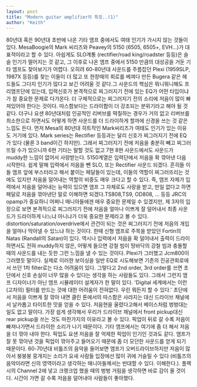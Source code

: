 ```yaml
---
layout: post
title: "Modern guitar amplifier의 특징..(1)"
author: "Keith"
---
```


80년대 혹은 90년대 초반에 나온 기타 앰프 중에서도 여태 인기가 가시지 않는 것들이 있다. MesaBoogie의 Mark 씨리즈와 Peavey의 5150 (6505, 6505+, EVH...)가 대표적이라고 할 수 있다. 아쉽게도 SLO계통 (rectifier/road king/roadster 등등)은 슬슬 인기가 떨어지는 것 같고, 그 이후로 나온 앰프 중에서 5150 만큼의 대성공을 거둔 기타 앰프도 찾아보기가 어렵다. 오히려 60-80년대 사운드를 주름잡던 Plexi (1959SLP, 1987X 등등)를 찾는 이들이 더 많고 또 한창때의 회로를 베껴다 만든 Bugera 같은 헤드들도 그다지 인기가 많다고 보긴 어려울 것 같다.그 사운드의 핵심은 뭐니뭐니해도 프리앰프단에 있는데, 입력신호가 본격적으로 찌그러지기 전에 있는 EQ가 어떤 타입이냐가 참 중요한 문제로 다가온다. 더 구체적으로는 찌그러지기 전의 소리에 저음이 많이 빠져있어야 한다는 것이다. 따스함보다는 드라이함이 더 강조되는 분위기라고 해야 될 것 같다. 더구나 요샌 80년대처럼 인공적인 리버브를 떡칠하는 경우가 거의 없고 리버브를 최소한으로 하면서도 어떻게 하면 사운드를 더 드라이하게 할까에 신경을 쓰는 것 같은 느낌도 든다. 먼저 Mesa의 80년대 히트작인 Mark씨리즈가 여태도 인기가 있는 이유도 거기에 있다. Mark series는 Rectifier 등등과는 달리 신호가 찌그러지기 전에 EQ가 있다 (물론 3 band이긴 하지만). 그래서 찌그러지기 전에 저음을 충분히 빼고 찌그러뜨릴 수가 있으니까 6현 기타는 말할 것도 없고 7현 8현 사운드에서도 사운드가 muddy한 느낌이 없어서 사랑받는다. 5150계열은 입력단에서 저음을 확 깎아낸 다음 시작한다. 쉽게 말해 입력에서 저음을 뺀 SLO, 또는 Rectifier 사운드 되겠다. 흔히들 이들 앰프 앞에 부스터라고 해서 붙이는 페달들이 있는데, 이들의 역할이 찌그러뜨리는 것에도 있지만 저음을 덜어내는 역할의 비중도 매우 크다고 할 수 있다. 즉, 앰프 자체가 입력에서 저음을 덜어내는 능력이 있으면 앰프 그 자체로도 사랑을 받고, 만일 없다고 하면 페달로 저음을 깎아낸단 말로 이해하면 되겠다.TS808,TS9, OD808, ... 등등 JRC의 opamp가 중요하니 어쩌니 매니아들에겐 매우 중요한 문제일 수 있겠지만, 제 3자의 입장으로 보면 본격적으로 찌그러지기 전에 저음을 얼마나 이쁘게 잘 덜어내서 최종 사운드가 드라이하게 나느냐 아니냐가 더욱 중요한 문제라고 볼 수 있다. distortion/saturation/overdrive에서 관건이 되는 것은 찌그러지기 전에 저음의 개입을 얼마나 막아낼 수 있느냐 하는 것이다. 한때 신형 앰프로 주목을 받았던 Fortin의 Natas (Randall의 Satan)이 있다. 역시나 입력에서 저음을 확 덜어내서 출력이 드라이하면서도 전혀 muddy하지 않은, 어떻게 들으면 강철 빔이 땅바닥의 강철 빔과 충돌할 때의 사운드를 내는 듯한 그런 느낌을 낼 수 있는 것이다. Plexi가 그러했고 Jcm800이 그러했듯 말이다. 실제로 이러한 보이싱을 일반 EQ로 시도해보면 기존의 진공관회로에서 쓰던 1차 filter로는 다소 어려움이 있다. 그렇다고 2nd order, 3rd order를 쓰면 초단에서 신호 손실이 너무 많을 수 있다는 생각을 하는 사람들도 있다. 그래서 그런지 앰프 디자이너가 아닌 앰프 시뮬레이터 설계자가 한 말이 있다. 'Digital 세계에서는 이런 (고차의) 필터를 만드는 것에 대한 어려움이 전혀없다. 우린 뭐든지 할 수 있다.' 초단에서 저음을 이쁘게 잘 깎아 내면 클린 톤에서의 따스함은 사라지는 대신 드라이브 채널에서 날카롭고 타이트한 맛을 얻을 수 있다. 저음현을 울렸다고해서 베이스처럼 벙벙대는 일도 없고 말이다. 가장 쉽게 생각해서 우리가 드라이브 채널에서 front pickup대신 rear pickup을 쓰는 것도 마찬가지의 이유라고 볼 수 있다. 픽업이 뒤로 갈 수록 저음이 빠져나가면서 드라이한 소리가 나기 때문이다. 기타 앰프에서는 여기에 좀 더 해서 저음을 더 깎아 내야 한다. 픽업도 요샌 저음을 잘 억제한 픽업이 인기인 것과도 같다. 앰프가 잘 못 깎아낸 것을 픽업이 깎아주고 들어오기 때문에 좀 더 모던한 사운드를 얻게 되기 때문이다. 60-70년대 비틀즈의 음악을 들어보면 앰프가 오버드라이브하지만 저음이 많아서 붕붕붕 뭉개지는 소리가 요새 사람들 입장에선 많이 귀에 거슬릴 수 있다 (비틀즈의 음악이라면 신의 영역이라고 생각하는 매니아들께서는 반대할 수 있다. 이해한다.). 플랙시의 Channel 2에 넣고 크랭크업 했을 때의 벙벙 거림을 생각하면 바로 감이 올 것이다. 시간이 가면 갈 수록 저음을 덜어내야 사람들이 좋아했다. 

